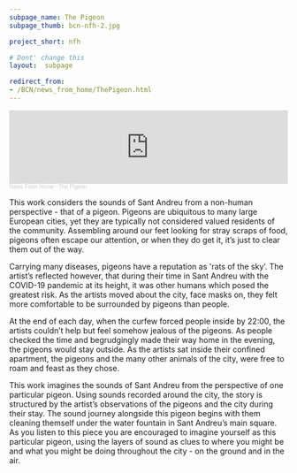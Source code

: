 ```yaml
---
subpage_name: The Pigeon
subpage_thumb: bcn-nfh-2.jpg

project_short: nfh

# Dont' change this
layout:  subpage

redirect_from:
- /BCN/news_from_home/ThePigeon.html
---
```


<iframe width="100%" height="133" scrolling="no" frameborder="no" allow="autoplay" src="https://w.soundcloud.com/player/?url=https%3A//api.soundcloud.com/tracks/1151786092&color=%23ff5500&auto_play=false&hide_related=true&show_comments=true&show_user=true&show_reposts=false&show_teaser=true"></iframe><div style="font-size: 10px; color: #cccccc;line-break: anywhere;word-break: normal;overflow: hidden;white-space: nowrap;text-overflow: ellipsis; font-family: Interstate,Lucida Grande,Lucida Sans Unicode,Lucida Sans,Garuda,Verdana,Tahoma,sans-serif;font-weight: 100;"><a href="https://soundcloud.com/news_from_home" title="News From Home" target="_blank" style="color: #cccccc; text-decoration: none;">News From Home</a> · <a href="https://soundcloud.com/news_from_home/the-pigeon" title="The Pigeon" target="_blank" style="color: #cccccc; text-decoration: none;">The Pigeon</a></div>


This work considers the sounds of Sant Andreu from a non-human perspective - that of a pigeon. Pigeons are ubiquitous to many large European cities, yet they are typically not considered valued residents of the community. Assembling around our feet looking for stray scraps of food, pigeons often escape our attention, or when they do get it, it’s just to clear them out of the way. 

Carrying many diseases, pigeons have a reputation as 'rats of the sky’. The artist’s reflected however, that during their time in Sant Andreu with the COVID-19 pandemic at its height, it was other humans which posed the greatest risk. As the artists moved about the city, face masks on, they felt more comfortable to be surrounded by pigeons than people.

At the end of each day, when the curfew forced people inside by 22:00, the artists couldn’t help but feel somehow jealous of the pigeons. As people checked the time and begrudgingly made their way home in the evening, the pigeons would stay outside. As the artists sat inside their confined apartment, the pigeons and the many other animals of the city, were free to roam and feast as they chose.

This work imagines the sounds of Sant Andreu from the perspective of one particular pigeon. Using sounds recorded around the city, the story is structured by the artist’s observations of the pigeons and the city during their stay. The sound journey alongside this pigeon begins with them cleaning themself under the water fountain in Sant Andreu’s main square. As you listen to this piece you are encouraged to imagine yourself as this particular pigeon, using the layers of sound as clues to where you might be and what you might be doing throughout the city - on the ground and in the air.
